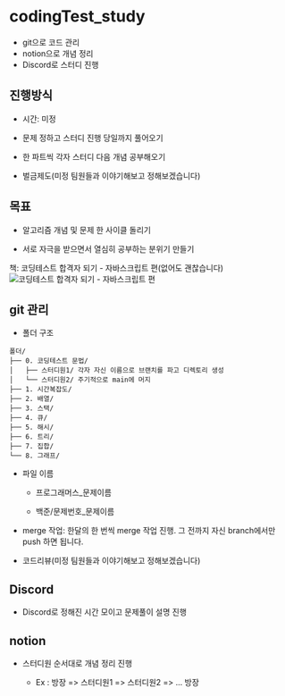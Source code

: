 # codingTest_study

-   git으로 코드 관리
-   notion으로 개념 정리
-   Discord로 스터디 진행

## 진행방식

-   시간: 미정

-   문제 정하고 스터디 진행 당일까지 풀어오기

-   한 파트씩 각자 스터디 다음 개념 공부해오기

-   벌금제도(미정 팀원들과 이야기해보고 정해보겠습니다)

## 목표

-   알고리즘 개념 및 문제 한 사이클 돌리기

-   서로 자극을 받으면서 열심히 공부하는 분위기 만들기

책: 코딩테스트 합격자 되기 - 자바스크립트 편(없어도 괜찮습니다)
![코딩테스트 합격자 되기 - 자바스크립트 편](https://github.com/user-attachments/assets/75fe1374-a825-4e81-97e1-7e25f5a0ad5c)

## git 관리

-   폴더 구조

```
폴더/
├── 0. 코딩테스트 문법/
│   ├── 스터디원1/ 각자 자신 이름으로 브랜치를 파고 디렉토리 생성
│   └── 스터디원2/ 주기적으로 main에 머지
├── 1. 시간복잡도/
├── 2. 배열/
├── 3. 스택/
├── 4. 큐/
├── 5. 해시/
├── 6. 트리/
├── 7. 집합/
└── 8. 그래프/
```

-   파일 이름

    -   프로그래머스\_문제이름

    -   백준/문제번호\_문제이름

-   merge 작업: 한달의 한 번씩 merge 작업 진행. 그 전까지 자신 branch에서만 push 하면 됩니다.

-   코드리뷰(미정 팀원들과 이야기해보고 정해보겠습니다)

## Discord

-   Discord로 정해진 시간 모이고 문제풀이 설명 진행

## notion

-   스터디원 순서대로 개념 정리 진행

    -   Ex : 방장 => 스터디원1 => 스터디원2 => ... 방장
